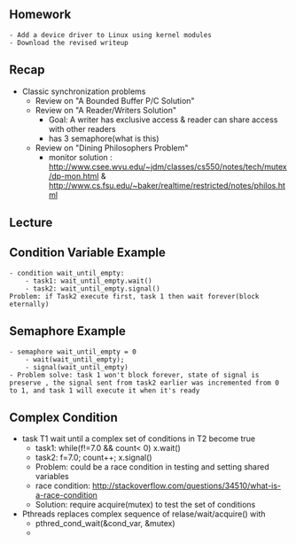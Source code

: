 Homework
-----------
	- Add a device driver to Linux using kernel modules
	- Download the revised writeup
Recap
--------
* Classic synchronization problems
	- Review on "A Bounded Buffer P/C Solution"
	- Review on "A Reader/Writers Solution"
		- Goal: A writer has exclusive access & reader can share access with other readers
		- has 3 semaphore(what is this)
	- Review on "Dining Philosophers Problem"
		- monitor solution : http://www.csee.wvu.edu/~jdm/classes/cs550/notes/tech/mutex/dp-mon.html  & http://www.cs.fsu.edu/~baker/realtime/restricted/notes/philos.html

Lecture
-----

Condition Variable Example
----------
	- condition wait_until_empty:
		- task1: wait_until_empty.wait()
		- task2: wait_until_empty.signal()
	Problem: if Task2 execute first, task 1 then wait forever(block eternally)

Semaphore Example
----------------
	- semaphore wait_until_empty = 0
		- wait(wait_until_empty);
		- signal(wait_until_empty)
	- Problem solve: task 1 won't block forever, state of signal is preserve , the signal sent from task2 earlier was incremented from 0 to 1, and task 1 will execute it when it's ready


Complex Condition
--------
* task T1 wait until a complex set of conditions in T2 become true
	- task1: while(f!=7.0 && count< 0)   x.wait()
	- task2: f=7.0; count++; x.signal()
	- Problem: could be a race condition in testing and setting shared variables
	- race condition: http://stackoverflow.com/questions/34510/what-is-a-race-condition
	- Solution: require acquire(mutex) to test the set of conditions
* Pthreads replaces complex sequence of relase/wait/acquire() with
	- pthred_cond_wait(&cond_var, &mutex)
	- 
	


